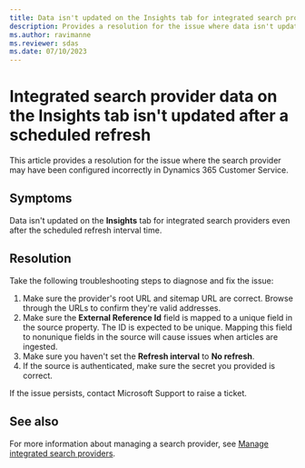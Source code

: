 ```yaml
---
title: Data isn't updated on the Insights tab for integrated search providers
description: Provides a resolution for the issue where data isn't updated on the Insights tab for integrated search providers in Dynamics 365 Customer Service.
ms.author: ravimanne
ms.reviewer: sdas
ms.date: 07/10/2023
---
```

# Integrated search provider data on the Insights tab isn't updated after a scheduled refresh

This article provides a resolution for the issue where the search provider may have been configured incorrectly in Dynamics 365 Customer Service.

## Symptoms

Data isn't updated on the **Insights** tab for integrated search providers even after the scheduled refresh interval time.

## Resolution

Take the following troubleshooting steps to diagnose and fix the issue:

1. Make sure the provider's root URL and sitemap URL are correct. Browse through the URLs to confirm they're valid addresses.
2. Make sure the **External Reference Id** field is mapped to a unique field in the source property. The ID is expected to be unique. Mapping this field to nonunique fields in the source will cause issues when articles are ingested.
3. Make sure you haven't set the **Refresh interval** to **No refresh**.
4. If the source is authenticated, make sure the secret you provided is correct.

If the issue persists, contact Microsoft Support to raise a ticket.

## See also

For more information about managing a search provider, see [Manage integrated search providers](/dynamics365/customer-service/add-search-provider#manage-integrated-search-providers).
